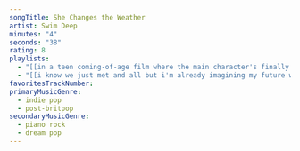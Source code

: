 ```yaml
---
songTitle: She Changes the Weather
artist: Swim Deep
minutes: "4"
seconds: "38"
rating: 8
playlists:
  - "[[in a teen coming-of-age film where the main character's finally ready for the next chapter]]"
  - "[[i know we just met and all but i'm already imagining my future with you]]"
favoritesTrackNumber:
primaryMusicGenre:
  - indie pop
  - post-britpop
secondaryMusicGenre:
  - piano rock
  - dream pop
---
```

